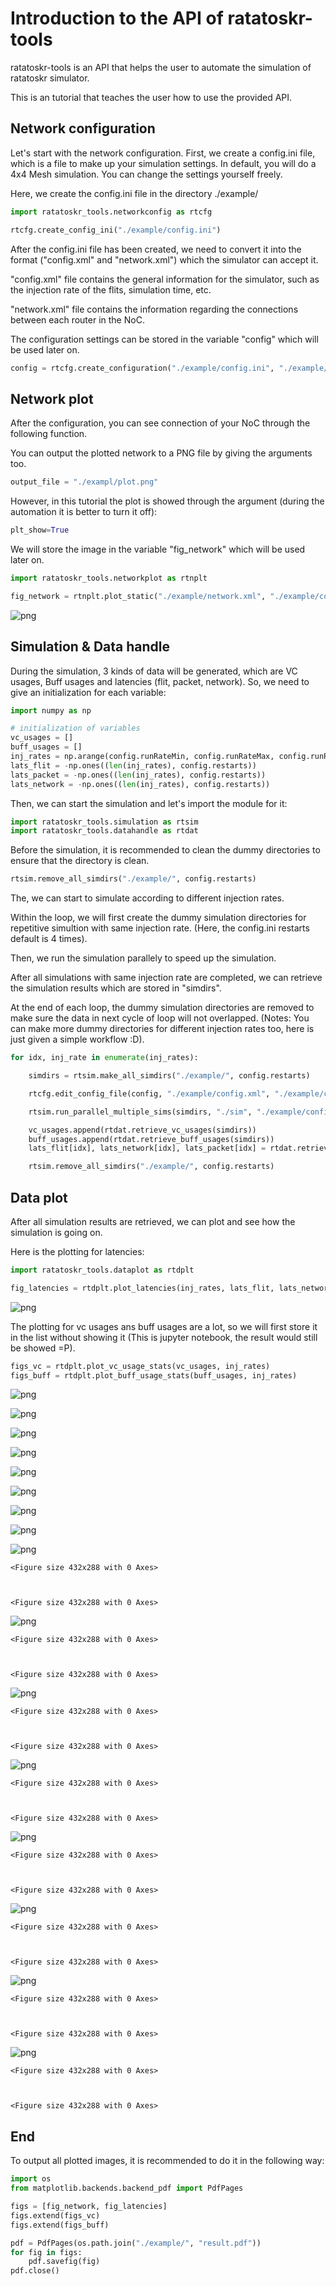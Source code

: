 # Introduction to the API of ratatoskr-tools

ratatoskr-tools is an API that helps the user to automate the simulation of ratatoskr simulator.


This is an tutorial that teaches the user how to use the provided API.

## Network configuration

Let's start with the network configuration. First, we create a config.ini file, which is a file to make up your simulation settings. In default, you will do a 4x4 Mesh simulation. You can change the settings yourself freely.

Here, we create the config.ini file in the directory ./example/


```python
import ratatoskr_tools.networkconfig as rtcfg

rtcfg.create_config_ini("./example/config.ini")
```

After the config.ini file has been created, we need to convert it into the format ("config.xml" and "network.xml") which the simulator can accept it.

"config.xml" file contains the general information for the simulator, such as the injection rate of the flits, simulation time, etc.

"network.xml" file contains the information regarding the connections between each router in the NoC.

The configuration settings can be stored in the variable "config" which will be used later on.


```python
config = rtcfg.create_configuration("./example/config.ini", "./example/config.xml", "./example/network.xml")
```

## Network plot
After the configuration, you can see connection of your NoC through the following function. 

You can output the plotted network to a PNG file by giving the arguments too.


```python
output_file = "./exampl/plot.png"
```

However, in this tutorial the plot is showed through the argument (during the automation it is better to turn it off):


```python
plt_show=True
```

We will store the image in the variable "fig_network" which will be used later on.


```python
import ratatoskr_tools.networkplot as rtnplt

fig_network = rtnplt.plot_static("./example/network.xml", "./example/config.ini", plt_show=True)
```


    
![png](intro_files/intro_10_0.png)
    


## Simulation & Data handle

During the simulation, 3 kinds of data will be generated, which are VC usages, Buff usages and latencies (flit, packet, network). So, we need to give an initialization for each variable:


```python
import numpy as np

# initialization of variables
vc_usages = []
buff_usages = []
inj_rates = np.arange(config.runRateMin, config.runRateMax, config.runRateStep).round(4)
lats_flit = -np.ones((len(inj_rates), config.restarts))
lats_packet = -np.ones((len(inj_rates), config.restarts))
lats_network = -np.ones((len(inj_rates), config.restarts))
```

Then, we can start the simulation and let's import the module for it:


```python
import ratatoskr_tools.simulation as rtsim
import ratatoskr_tools.datahandle as rtdat
```

Before the simulation, it is recommended to clean the dummy directories to ensure that the directory is clean.


```python
rtsim.remove_all_simdirs("./example/", config.restarts)
```

The, we can start to simulate according to different injection rates. 

Within the loop, we will first create the dummy simulation directories for repetitive simultion with same injection rate. (Here, the config.ini restarts default is 4 times).

Then, we run the simulation parallely to speed up the simulation.

After all simulations with same injection rate are completed, we can retrieve the simulation results which are stored in "simdirs".

At the end of each loop, the dummy simulation directories are removed to make sure the data in next cycle of loop will not overlapped. (Notes: You can make more dummy directories for different injection rates too, here is just given a simple workflow :D).


```python
for idx, inj_rate in enumerate(inj_rates):

    simdirs = rtsim.make_all_simdirs("./example/", config.restarts)

    rtcfg.edit_config_file(config, "./example/config.xml", "./example/config_tmp.xml", inj_rate)

    rtsim.run_parallel_multiple_sims(simdirs, "./sim", "./example/config.xml", "./example/network.xml")

    vc_usages.append(rtdat.retrieve_vc_usages(simdirs))
    buff_usages.append(rtdat.retrieve_buff_usages(simdirs))
    lats_flit[idx], lats_network[idx], lats_packet[idx] = rtdat.retrieve_diff_latencies(simdirs)

    rtsim.remove_all_simdirs("./example/", config.restarts)
```

## Data plot

After all simulation results are retrieved, we can plot and see how the simulation is going on.

Here is the plotting for latencies:


```python
import ratatoskr_tools.dataplot as rtdplt

fig_latencies = rtdplt.plot_latencies(inj_rates, lats_flit, lats_network, lats_packet, plt_show=True)
```


    
![png](intro_files/intro_20_0.png)
    


The plotting for vc usages ans buff usages are a lot, so we will first store it in the list without showing it (This is jupyter notebook, the result would still be showed =P).


```python
figs_vc = rtdplt.plot_vc_usage_stats(vc_usages, inj_rates)
figs_buff = rtdplt.plot_buff_usage_stats(buff_usages, inj_rates)
```


    
![png](intro_files/intro_22_0.png)
    



    
![png](intro_files/intro_22_1.png)
    



    
![png](intro_files/intro_22_2.png)
    



    
![png](intro_files/intro_22_3.png)
    



    
![png](intro_files/intro_22_4.png)
    



    
![png](intro_files/intro_22_5.png)
    



    
![png](intro_files/intro_22_6.png)
    



    
![png](intro_files/intro_22_7.png)
    



    
![png](intro_files/intro_22_8.png)
    



    <Figure size 432x288 with 0 Axes>



    <Figure size 432x288 with 0 Axes>



    
![png](intro_files/intro_22_11.png)
    



    <Figure size 432x288 with 0 Axes>



    <Figure size 432x288 with 0 Axes>



    
![png](intro_files/intro_22_14.png)
    



    <Figure size 432x288 with 0 Axes>



    <Figure size 432x288 with 0 Axes>



    
![png](intro_files/intro_22_17.png)
    



    <Figure size 432x288 with 0 Axes>



    <Figure size 432x288 with 0 Axes>



    
![png](intro_files/intro_22_20.png)
    



    <Figure size 432x288 with 0 Axes>



    <Figure size 432x288 with 0 Axes>



    
![png](intro_files/intro_22_23.png)
    



    <Figure size 432x288 with 0 Axes>



    <Figure size 432x288 with 0 Axes>



    
![png](intro_files/intro_22_26.png)
    



    <Figure size 432x288 with 0 Axes>



    <Figure size 432x288 with 0 Axes>



    
![png](intro_files/intro_22_29.png)
    



    <Figure size 432x288 with 0 Axes>



    <Figure size 432x288 with 0 Axes>


## End

To output all plotted images, it is recommended to do it in the following way:


```python
import os
from matplotlib.backends.backend_pdf import PdfPages

figs = [fig_network, fig_latencies]
figs.extend(figs_vc)
figs.extend(figs_buff)

pdf = PdfPages(os.path.join("./example/", "result.pdf"))
for fig in figs:
    pdf.savefig(fig)
pdf.close()
```


```python

```
